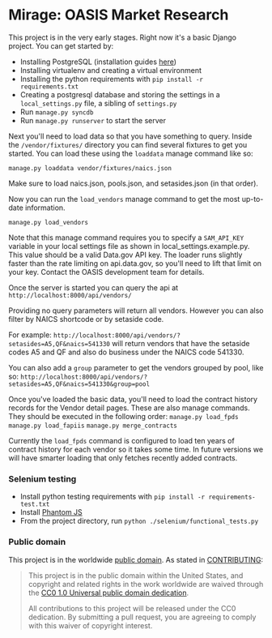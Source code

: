 # Mirage: OASIS Market Research

This project is in the very early stages. Right now it's a basic Django project. You can get started by:

 * Installing PostgreSQL (installation guides [here](https://wiki.postgresql.org/wiki/Detailed_installation_guides))
 * Installing virtualenv and creating a virtual environment
 * Installing the python requirements with ```pip install -r requirements.txt```
 * Creating a postgresql database and storing the settings in a ```local_settings.py``` file, a sibling of ```settings.py```
 * Run ```manage.py syncdb```
 * Run `manage.py runserver` to start the server



Next you'll need to load data so that you have something to query. Inside the `/vendor/fixtures/` directory you can find several fixtures to get you started. You can load these using the `loaddata` manage command like so:

`manage.py loaddata vendor/fixtures/naics.json`

Make sure to load naics.json, pools.json, and setasides.json (in that order).

Now you can run the ```load_vendors``` manage command to get the most up-to-date information.

```manage.py load_vendors```

Note that this manage command requires you to specify a ```SAM_API_KEY``` variable in your local settings file as shown in local_settings.example.py. This value should be a valid Data.gov API key. The loader runs slightly faster than the rate limiting on api.data.gov, so you'll need to lift that limit on your key. Contact the OASIS development team for details. 

Once the server is started you can query the api at
`http://localhost:8000/api/vendors/`

Providing no query parameters will return all vendors. However you can also filter by NAICS shortcode or by setaside code.

For example:
`http://localhost:8000/api/vendors/?setasides=A5,QF&naics=541330`
will return vendors that have the setaside codes A5 and QF and also do business under the NAICS code 541330.

You can also add a `group` parameter to get the vendors grouped by pool, like so:
`http://localhost:8000/api/vendors/?setasides=A5,QF&naics=541330&group=pool`

Once you've loaded the basic data, you'll need to load the contract history records for the Vendor detail pages. These are also manage commands. They should be executed in the following order:
`manage.py load_fpds`
`manage.py load_fapiis`
`manage.py merge_contracts`

Currently the `load_fpds` command is configured to load ten years of contract history for each vendor so it takes some time. In future versions we will have smarter loading that only fetches recently added contracts.

### Selenium testing
 * Install python testing requirements with ```pip install -r requirements-test.txt```
 * Install [Phantom JS](http://phantomjs.org/download.html)
 * From the project directory, run ```python ./selenium/functional_tests.py```

### Public domain

This project is in the worldwide [public domain](LICENSE.md). As stated in [CONTRIBUTING](CONTRIBUTING.md):

> This project is in the public domain within the United States, and copyright and related rights in the work worldwide are waived through the [CC0 1.0 Universal public domain dedication](https://creativecommons.org/publicdomain/zero/1.0/).
>
> All contributions to this project will be released under the CC0 dedication. By submitting a pull request, you are agreeing to comply with this waiver of copyright interest.

